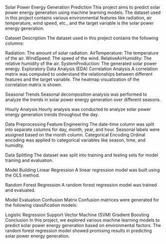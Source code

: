 Solar Power Energy Generation Prediction
This project aims to predict solar power energy generation using machine learning models. The dataset used in this project contains various environmental features like radiation, air temperature, wind speed, etc., and the target variable is the solar power energy generation.

Dataset Description
The dataset used in this project contains the following columns:

Radiation: The amount of solar radiation.
AirTemperature: The temperature of the air.
WindSpeed: The speed of the wind.
RelativeAirHumidity: The relative humidity of the air.
SystemProduction: The generated solar power energy.
Exploratory Data Analysis (EDA)
Correlation Analysis
A correlation matrix was computed to understand the relationships between different features and the target variable. The heatmap visualization of the correlation matrix is shown.

Seasonal Trends
Seasonal decomposition analysis was performed to analyze the trends in solar power energy generation over different seasons.

Hourly Analysis
Hourly analysis was conducted to analyze solar power energy generation trends throughout the day.

Data Preprocessing
Feature Engineering
The date-time column was split into separate columns for day, month, year, and hour.
Seasonal labels were assigned based on the month column.
Categorical Encoding
Ordinal encoding was applied to categorical variables like season, time, and humidity.

Data Splitting
The dataset was split into training and testing sets for model training and evaluation.

Model Building
Linear Regression
A linear regression model was built using the OLS method.

Random Forest Regression
A random forest regression model was trained and evaluated.

Model Evaluation
Confusion Matrix
Confusion matrices were generated for the following classification models:

Logistic Regression
Support Vector Machine (SVM)
Gradient Boosting
Conclusion
In this project, we explored various machine learning models to predict solar power energy generation based on environmental factors. The random forest regression model showed promising results in predicting solar power energy generation.
